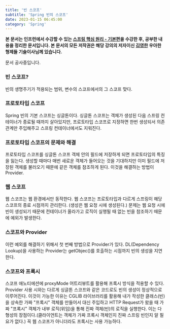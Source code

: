 ```yaml
---
title: '빈 스코프'
subtitle: 'Spring 빈의 스코프'
date: 2023-01-15 06:45:00
category: 'Spring'
---
```


**본 문서는 인프런에서 수강할 수 있는 [스프링 핵심 원리 - 기본편](https://inflearn.com/course/스프링-핵심-원리-기본편)을 수강한 후, 공부한 내용을 정리한 문서입니다. 본 문서의 모든 저작권은 해당 강의의 저자이신 [김영한](https://inflearn.com/users/@yh) 우아한형제들 기술이사님께 있습니다.**

문서 공사중입니다.

### 빈 스코프?
빈의 생명주기가 적용되는 범위, 변수의 스코프에서의 그 스코프 맞다.

### 프로토타입 스코프
Spring 빈의 기본 스코프는 싱글톤이다. 싱글톤 스코프는 객체가 생성된 다음 스프링 컨테이너가 종료될 때까지 살아있지만, 프로토타입 스코프로 지정하면 한번 생성되서 의존관계만 주입해주고 스프링 컨테이너에서도 지워진다.

### 프로토타입 스코프의 문제와 해결
프로토타입 스코프를 싱글톤 스코프 객체 안의 필드에 저장하게 되면 프로토타입의 특징을 잃는다. 생성할 때마다 매번 새로운 객체가 들어오는 것을 기대하지만 이미 필드에 저장된 객체를 불러오기 때문에 같은 객체를 참조하게 된다. 이것을 해결하는 방법이 Provider.

### 웹 스코프
웹 스코프는 웹 환경에서만 동작한다. 웹 스코프는 프로토타입과 다르게 스프링이 해당 스코프의 종료 시점까지 관리한다. (생성은 웹 요청 시에 생성된다.) 문제는 웹 요청 시에 빈이 생성되기 때문에 컨테이너가 올라가고 로직이 실행될 때 없는 빈을 참조하기 때문에 예외가 발생한다.

### 스코프와 Provider
이런 예외를 해결하기 위해서 첫 번째 방법으로 Provider가 있다. DL(Dependency Lookup)을 사용하는 Provider는 getObjec()를 호출하는 시점까지 빈의 생성을 지연한다.

### 스코프와 프록시
스코프 애노티에션에 proxyMode 어트리뷰트를 활용해 프록시 방식을 적용할 수 있다. Provider 사용 시와는 다르게 싱글톤 스코프와 같은 코드로도 빈의 생성이 정상적으로 이루어진다. 이것이 가능한 이유는 CGLIB 라이브러리를 활용해 내가 작성한 클래스(빈)을 상속한 가짜 "프록시" 객체를 만들어서 대신 주입하고 HTTP Request가 왔을 때 가짜 "프록시" 객체가 내부 로직(위임)을 통해 진짜 객체(빈)의 로직을 실행한다. 이는 다형성의 장점이다.(클라이언트는 객체가 가짜 프록시 객체인지 진짜 스프링 빈인지 알 필요가 없다.) 꼭 웹 스코프가 아니더라도 프록시는 사용 가능하다.